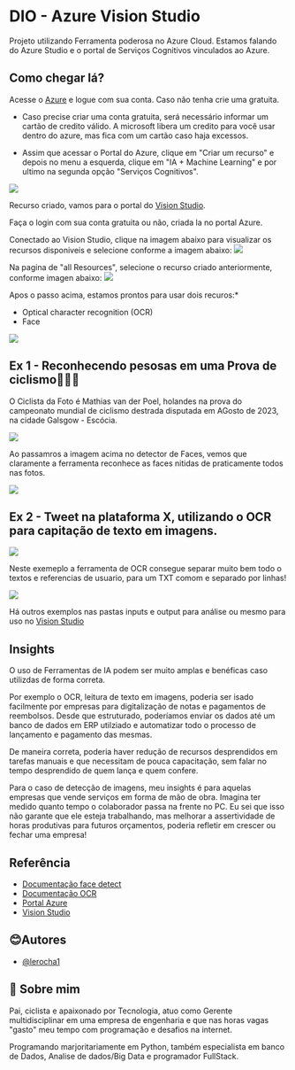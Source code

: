 
# DIO - Azure Vision Studio

Projeto utilizando Ferramenta poderosa no Azure Cloud. Estamos falando do Azure Studio e o portal de Serviços Cognitivos vinculados ao Azure.


## Como chegar lá?

Acesse o [Azure](https://azure.com) e logue com sua conta. Caso não tenha crie uma gratuita.

* Caso precise criar uma conta gratuita, será necessário informar um cartão de credito válido. A microsoft libera um credito para você usar dentro do azure, mas fica com um cartão caso haja excessos.

* Assim que acessar o Portal do Azure, clique em "Criar um recurso" e depois no menu a esquerda, clique em "IA + Machine Learning" e por ultimo na segunda opção "Serviços Cognitivos".

![](imagens/criando_recuso.png)

Recurso criado, vamos para o portal do [Vision Studio](https://portal.vision.cognitive.azure.com/).

Faça o login com sua conta gratuita ou não, criada la no portal Azure.

Conectado ao Vision Studio, clique na imagem abaixo para visualizar os recursos disponiveis e selecione conforme a imagem abaixo:
![](imagens/vision1.png)

Na pagina de "all Resources", selecione o recurso criado anteriormente, conforme imagen abaixo:
![](imagens/vision2.png)


Apos o passo acima, estamos prontos para usar dois recuros:*   

* Optical character recognition (OCR)
* Face

![](imagens/vision3.png)

## Ex 1 - Reconhecendo pesosas em uma Prova de ciclismo🚴🚴🚴

O Ciclista  da Foto é Mathias van der Poel, holandes na prova do campeonato mundial de ciclismo destrada disputada em AGosto de 2023, na cidade Galsgow - Escócia.

![](inputs/1-mvdp_for_the_win.jpeg)

Ao passamros a imagem acima no detector de Faces, vemos que claramente a ferramenta reconhece as faces nitidas de praticamente todos nas fotos.

![](/output/1-resultado_detecção_facial.png)

## Ex 2 - Tweet na plataforma X, utilizando o OCR para capitação de texto em imagens.

![](inputs/4-Frase_perfil.png)

Neste exemeplo a ferramenta de OCR consegue separar muito bem todo o textos e referencias de usuario, para um TXT comom e separado por linhas!

![](output/4-Resultado_frase_perfil.png)


Há outros exemplos nas pastas inputs e output para análise ou mesmo para uso no [Vision Studio](https://portal.vision.cognitive.azure.com/)
## Insights 

O uso de Ferramentas de IA podem ser muito amplas e benéficas caso utilizdas de forma correta.

Por exemplo o OCR, leitura de texto em imagens, poderia ser isado facilmente por empresas para digitalização de notas e pagamentos de reembolsos. Desde que estruturado, poderíamos enviar os dados até um banco de dados em ERP utilziado e automatizar todo o processo de lançamento e pagamento das mesmas.

De maneira correta, poderia haver redução de recursos desprendidos em tarefas manuais e que necessitam de pouca capacitação, sem falar no tempo desprendido de quem lança e quem confere.

Para o caso de detecção de imagens, meu insights é para aquelas empresas que vende serviços em forma de mão de obra. Imagina ter medido quanto tempo o colaborador passa na frente no PC. Eu sei que isso não garante que ele esteja trabalhando, mas melhorar a assertividade de horas produtivas para futuros orçamentos, poderia refletir em crescer ou fechar uma empresa!


## Referência

 - [Documentação face detect](https://aka.ms/ai900-face)
 - [Documentação OCR](https://aka.ms/ai900-ocr)
 - [Portal Azure](https://portal.azure.com)
 - [Vision Studio](https://portal.vision.cognitive.azure.com)
## 😊Autores

- [@lerocha1](https://www.github.com/lerocha1)


## 🚀 Sobre mim
Pai, ciclista e apaixonado por Tecnologia, atuo como Gerente multidisciplinar em uma empresa de engenharia e que nas horas vagas "gasto" meu tempo com programação e desafios na internet.

Programando marjoritariamente em Python, também especialista em banco de Dados, Analise de dados/Big Data e programador FullStack.

